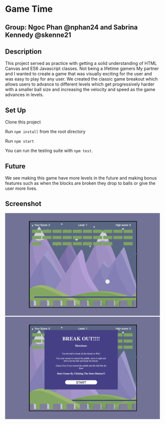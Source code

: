 # Game Time

## Group: Ngoc Phan @nphan24 and Sabrina Kennedy @skenne21

## Description

This project served as practice with getting a solid understanding of HTML Canvas and ES6 Javascript classes. Not being a lifetime gamers My partner and I wanted to create a game that was visually exciting for the user and was easy to play for any user.  We created the classic game breakout which allows users to advance to different levels which get progressively harder with a smaller ball size and increasing the velocity and speed as the game advances in levels.

## Set Up


Clone this project

Run `npm install` from the root directory

Run `npm start`

You can run the testing suite with `npm test`.


## Future

We see making this game have more levels in the future and making bonus features such as when the blocks are broken they drop to balls or give the user more lives. 

## Screenshot
![Game screen screenshot](./GameScreen.png)
![Home screen screenshot](./Homepage.png)
